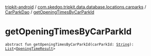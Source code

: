 [tripkit-android](../../index.md) / [com.skedgo.tripkit.data.database.locations.carparks](../index.md) / [CarParkDao](index.md) / [getOpeningTimesByCarParkId](./get-opening-times-by-car-park-id.md)

# getOpeningTimesByCarParkId

`abstract fun getOpeningTimesByCarParkId(carParkId: `[`String`](https://kotlinlang.org/api/latest/jvm/stdlib/kotlin/-string/index.html)`): `[`List`](https://kotlinlang.org/api/latest/jvm/stdlib/kotlin.collections/-list/index.html)`<`[`OpeningTimeResult`](../-opening-time-result/index.md)`>`